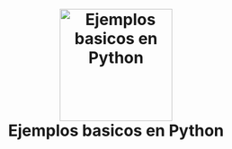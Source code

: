 ﻿<h1 align="center">
<br>
  <a href="https://github.com/Mariaredes"><img src="https://www.pngwing.com/es/search?q=tutorial+de+python" alt="Ejemplos basicos en Python" width=200"></a>
  <br>
  Ejemplos basicos en Python
  <br><br>
</h1>
